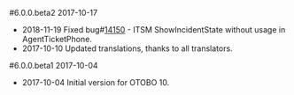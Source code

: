 #6.0.0.beta2 2017-10-17
 - 2018-11-19 Fixed bug#[14150](https://bugs.otobo.org/show_bug.cgi?id=14150) - ITSM ShowIncidentState without usage in AgentTicketPhone.
 - 2017-10-10 Updated translations, thanks to all translators.

#6.0.0.beta1 2017-10-04
 - 2017-10-04 Initial version for OTOBO 10.
